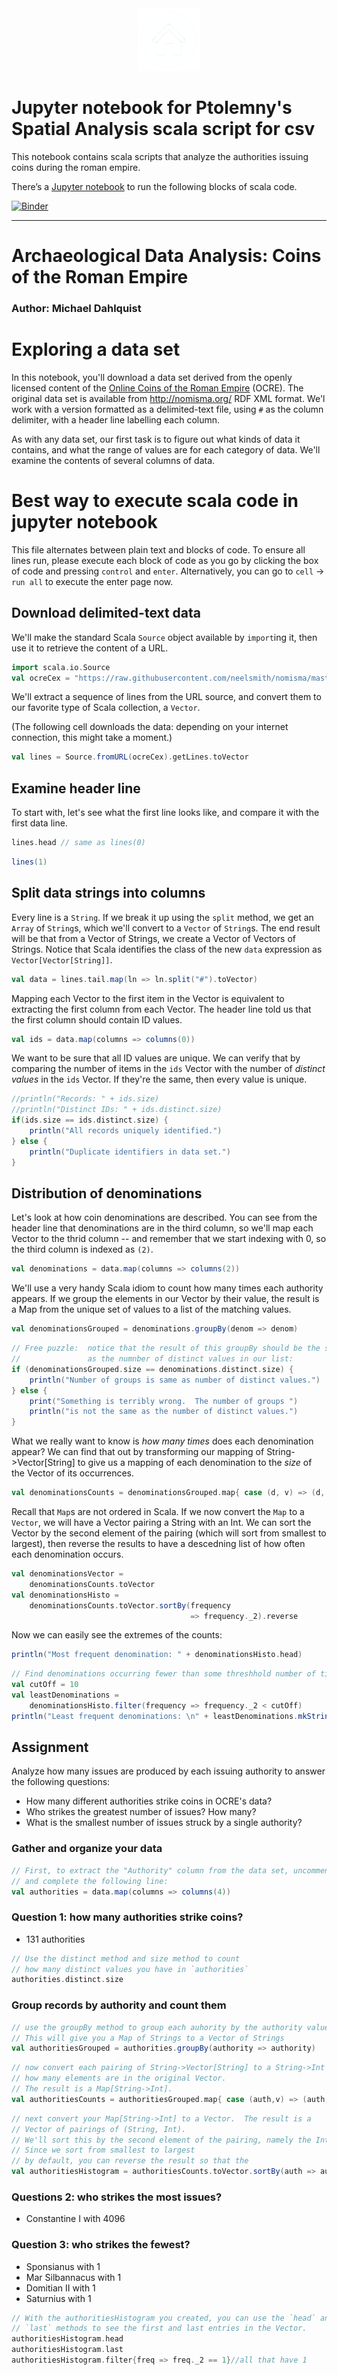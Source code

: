 <center>
<a href="https://michaeldahlquist.github.io/clas299">
<img border="0" alt="Home" src="https://raw.githubusercontent.com/michaeldahlquist/clas299/master/images/home_white.png" width="100" height="100">
</a>
</center>

# Jupyter notebook for Ptolemny's Spatial Analysis scala script for csv

This notebook contains scala scripts that analyze the authorities issuing coins during the roman empire. 

There’s a [Jupyter notebook](https://mybinder.org/v2/gh/michaeldahlquist/clas299/master?filepath=coins-of-the-roman-empire%2Fcoins-of-the-roman-empire.ipynb) to run the following blocks of scala code. 

[![Binder](https://mybinder.org/badge_logo.svg)](https://mybinder.org/v2/gh/michaeldahlquist/clas299/master?filepath=coins-of-the-roman-empire%2Fcoins-of-the-roman-empire.ipynb)

***

# Archaeological Data Analysis: Coins of the Roman Empire

### Author:  Michael Dahlquist

# Exploring a data set

In this notebook, you'll download a data set derived from the openly licensed content of the [Online Coins of the Roman Empire](http://numismatics.org/ocre/) (OCRE). The original data set is available from <http://nomisma.org/> RDF XML format.  We'l work with a version formatted as a delimited-text file, using `#` as the column delimiter, with a header line labelling each column.

As with any data set, our first task is to figure out what kinds of data it contains, and what the range of values are for each category of data. We'll examine the contents of several columns of data.

# Best way to execute scala code in jupyter notebook

This file alternates between plain text and blocks of code. To ensure all lines run, please execute each block of code as you go by clicking the box of code and pressing `control` and `enter`. Alternatively, you can go to `cell` -> `run all` to execute the enter page now.




## Download delimited-text data

We'll make the standard Scala `Source` object available by `import`ing it, then use it to retrieve the content of a URL.


```scala
import scala.io.Source
val ocreCex = "https://raw.githubusercontent.com/neelsmith/nomisma/master/cex/ocre-cite-ids.cex"
```

We'll extract a sequence of lines from the URL source, and convert them to our favorite type of Scala collection, a `Vector`.

(The following cell downloads the data:  depending on your internet connection, this might take a moment.)


```scala
val lines = Source.fromURL(ocreCex).getLines.toVector
```

## Examine header line

To start with, let's see what the first line looks like, and compare it with the first data line.


```scala
lines.head // same as lines(0)
```


```scala
lines(1)
```

## Split data strings into columns

Every line is a `String`.  If we break it up using the `split` method, we get an `Array` of `String`s, which we'll convert to a `Vector` of `String`s.  The end result will be that from a Vector of Strings, we create a Vector of Vectors of Strings.  Notice that Scala identifies the class of the new `data` expression as  `Vector[Vector[String]]`.
 


```scala
val data = lines.tail.map(ln => ln.split("#").toVector)
```

Mapping each Vector to the first item in the Vector is equivalent to extracting the first column from each Vector.  The header line told us that the first column should contain ID values.


```scala
val ids = data.map(columns => columns(0))
```

We want to be sure that all ID values are unique.  We can verify that by comparing the number of items in the `ids` Vector with the number of *distinct values* in the `ids` Vector.  If they're the same, then every value is unique.


```scala
//println("Records: " + ids.size)
//println("Distinct IDs: " + ids.distinct.size)
if(ids.size == ids.distinct.size) {
    println("All records uniquely identified.")
} else {
    println("Duplicate identifiers in data set.")
}
```

## Distribution of denominations

Let's look at how coin denominations are described.  You can see from the header line that denominations are in the third column, so we'll map each Vector to the thrid column -- and remember that we start indexing with 0, so the third column is indexed as `(2)`.


```scala
val denominations = data.map(columns => columns(2))
```

We'll use a very handy Scala idiom to count how many times each authority appears. If we group the elements in our Vector by their value, the result is a Map from the unique set of values to a list of the matching values.  


```scala
val denominationsGrouped = denominations.groupBy(denom => denom)
```


```scala
// Free puzzle:  notice that the result of this groupBy should be the same size 
//               as the numnber of distinct values in our list:
if (denominationsGrouped.size == denominations.distinct.size) {
    println("Number of groups is same as number of distinct values.")
} else {
    print("Something is terribly wrong.  The number of groups ")
    println("is not the same as the number of distinct values.")
}
```

What we really want to know is *how many times* does each denomination appear?  We can find that out by transforming our mapping of String->Vector[String] to give us a mapping of each denomination to the *size* of the Vector of its occurrences.





```scala
val denominationsCounts = denominationsGrouped.map{ case (d, v) => (d, v.size) }
```

Recall that `Map`s are not ordered in Scala. If we now convert the `Map` to a `Vector`, we will have a Vector pairing a String with an Int.  We can sort the Vector by the second element of the pairing (which will sort from smallest to largest), then reverse the results to have a descedning list of how often each denomination occurs.


```scala
val denominationsVector = 
    denominationsCounts.toVector
val denominationsHisto = 
    denominationsCounts.toVector.sortBy(frequency 
                                        => frequency._2).reverse
```

Now we can easily see the extremes of the counts:


```scala
println("Most frequent denomination: " + denominationsHisto.head)
```


```scala
// Find denominations occurring fewer than some threshhold number of times
val cutOff = 10 
val leastDenominations = 
    denominationsHisto.filter(frequency => frequency._2 < cutOff)
println("Least frequent denominations: \n" + leastDenominations.mkString("\n"))
```

## Assignment


Analyze how many issues are produced by each issuing authority to answer the following questions:

- How many different authorities strike coins in OCRE's data?
- Who strikes the greatest number of issues?  How many?
- What is the smallest number of issues struck by a single authority?

### Gather and organize your data


```scala
// First, to extract the "Authority" column from the data set, uncomment 
// and complete the following line:
val authorities = data.map(columns => columns(4))
```

### Question 1: how many authorities strike coins?

* 131 authorities


```scala
// Use the distinct method and size method to count 
// how many distinct values you have in `authorities`
authorities.distinct.size
```

### Group records by authority and count them


```scala
// use the groupBy method to group each auhority by the authority value.
// This will give you a Map of Strings to a Vector of Strings
val authoritiesGrouped = authorities.groupBy(authority => authority)
```


```scala
// now convert each pairing of String->Vector[String] to a String->Int counting 
// how many elements are in the original Vector.
// The result is a Map[String->Int].
val authoritiesCounts = authoritiesGrouped.map{ case (auth,v) => (auth, v.size)}
```


```scala
// next convert your Map[String->Int] to a Vector.  The result is a 
// Vector of pairings of (String, Int).
// We'll sort this by the second element of the pairing, namely the Int.  
// Since we sort from smallest to largest
// by default, you can reverse the result so that the 
val authoritiesHistogram = authoritiesCounts.toVector.sortBy(auth => auth._2).reverse
```

### Questions 2: who strikes the most issues? 

* Constantine I with 4096

### Question 3: who strikes the fewest?

* Sponsianus with 1
* Mar Silbannacus with 1
* Domitian II with 1
* Saturnius with 1


```scala
// With the authoritiesHistogram you created, you can use the `head` and 
// `last` methods to see the first and last entries in the Vector.
authoritiesHistogram.head
authoritiesHistogram.last
authoritiesHistogram.filter{freq => freq._2 == 1}//all that have 1
```
